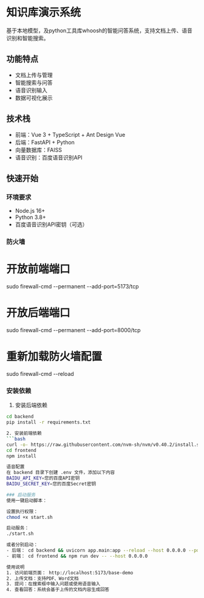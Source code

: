 # 知识库演示系统

基于本地模型，及python工具库whoosh的智能问答系统，支持文档上传、语音识别和智能搜索。

## 功能特点

- 文档上传与管理
- 智能搜索与问答
- 语音识别输入
- 数据可视化展示

## 技术栈

- 前端：Vue 3 + TypeScript + Ant Design Vue
- 后端：FastAPI + Python
- 向量数据库：FAISS
- 语音识别：百度语音识别API

## 快速开始

### 环境要求

- Node.js 16+
- Python 3.8+
- 百度语音识别API密钥（可选）

### 防火墙
# 开放前端端口
sudo firewall-cmd --permanent --add-port=5173/tcp

# 开放后端端口
sudo firewall-cmd --permanent --add-port=8000/tcp

# 重新加载防火墙配置
sudo firewall-cmd --reload

### 安装依赖

1. 安装后端依赖

```bash
cd backend
pip install -r requirements.txt

2. 安装前端依赖
```bash
curl -o- https://raw.githubusercontent.com/nvm-sh/nvm/v0.40.2/install.sh | bash
cd frontend
npm install

语音配置
在 backend 目录下创建 .env 文件，添加以下内容
BAIDU_API_KEY=您的百度API密钥
BAIDU_SECRET_KEY=您的百度Secret密钥

### 启动服务
使用一键启动脚本：

设置执行权限：
chmod +x start.sh

启动服务：
./start.sh

或者分别启动：
- 后端： cd backend && uvicorn app.main:app --reload --host 0.0.0.0 --port 8000 --ssl-keyfile key.pem --ssl-certfile cert.pem
- 前端： cd frontend && npm run dev -- --host 0.0.0.0

使用说明
1. 访问前端页面： http://localhost:5173/base-demo
2. 上传文档：支持PDF、Word文档
3. 提问：在搜索框中输入问题或使用语音输入
4. 查看回答：系统会基于上传的文档内容生成回答